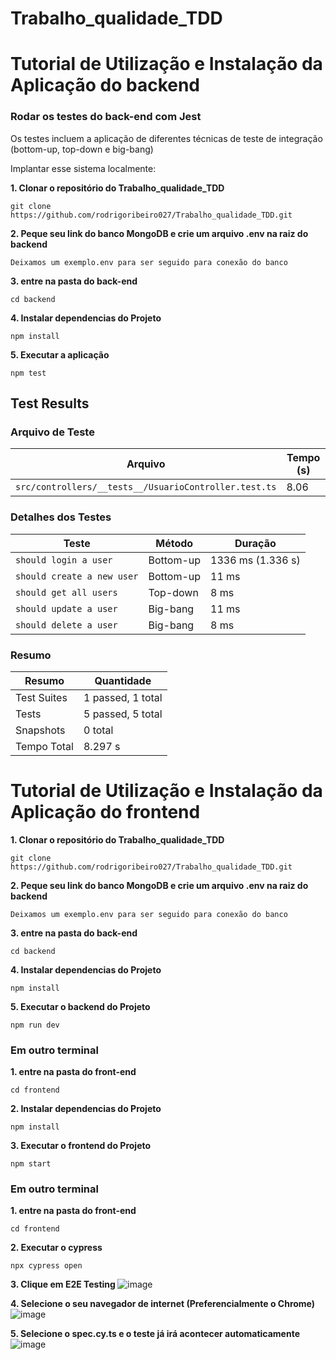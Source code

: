 # Trabalho_qualidade_TDD


<h1> Tutorial de Utilização e Instalação da Aplicação do backend </h1>

### Rodar os testes do back-end com Jest 
Os testes incluem a aplicação de diferentes técnicas de teste de integração (bottom-up, top-down e big-bang)

Implantar esse sistema localmente:

<strong> 1. Clonar o repositório do Trabalho_qualidade_TDD </strong>
```console
git clone https://github.com/rodrigoribeiro027/Trabalho_qualidade_TDD.git
```
<strong> 2. Peque seu link do banco MongoDB e crie um arquivo .env na raiz do backend</strong> 
```console
Deixamos um exemplo.env para ser seguido para conexão do banco
```
<strong> 3. entre na pasta do back-end</strong> 
```console
cd backend
```
<strong> 4. Instalar dependencias do Projeto </strong> 
```console
npm install
```
<strong> 5. Executar a aplicação </strong> 
```console
npm test
```
## Test Results

### Arquivo de Teste

| Arquivo                                             | Tempo (s) |
|-----------------------------------------------------|-----------|
| `src/controllers/__tests__/UsuarioController.test.ts` | 8.06      |

### Detalhes dos Testes

| Teste                           | Método    | Duração       |
|---------------------------------|-----------|---------------|
| `should login a user`           | Bottom-up | 1336 ms (1.336 s) |
| `should create a new user`      | Bottom-up | 11 ms         |
| `should get all users`          | Top-down  | 8 ms          |
| `should update a user`          | Big-bang  | 11 ms         |
| `should delete a user`          | Big-bang  | 8 ms          |

### Resumo

| Resumo      | Quantidade            |
|-------------|-----------------------|
| Test Suites | 1 passed, 1 total     |
| Tests       | 5 passed, 5 total     |
| Snapshots   | 0 total               |
| Tempo Total | 8.297 s               |


<h1> Tutorial de Utilização e Instalação da Aplicação do frontend </h1>

<strong> 1. Clonar o repositório do Trabalho_qualidade_TDD </strong>
```console
git clone https://github.com/rodrigoribeiro027/Trabalho_qualidade_TDD.git
```

<strong> 2. Peque seu link do banco MongoDB e crie um arquivo .env na raiz do backend</strong> 
```console
Deixamos um exemplo.env para ser seguido para conexão do banco
```
<strong> 3. entre na pasta do back-end</strong> 
```console
cd backend
```
<strong> 4. Instalar dependencias do Projeto </strong> 
```console
npm install
```
<strong> 5. Executar o backend do Projeto </strong> 
```console
npm run dev
```

### Em outro terminal

<strong> 1. entre na pasta do front-end</strong> 
```console
cd frontend
```
<strong> 2. Instalar dependencias do Projeto </strong> 
```console
npm install
```
<strong> 3. Executar o frontend do Projeto </strong> 
```console
npm start
```

### Em outro terminal
<strong> 1. entre na pasta do front-end</strong> 
```console
cd frontend
```
<strong> 2. Executar o cypress </strong> 
```console
npx cypress open
```

<strong> 3. Clique em E2E Testing </strong> 
![image](https://github.com/rodrigoribeiro027/Trabalho_qualidade_TDD/assets/90697121/6015dc64-8508-4a47-b106-0e9f0a0e3c5d)

<strong> 4. Selecione o seu navegador de internet (Preferencialmente o Chrome) </strong> 
![image](https://github.com/rodrigoribeiro027/Trabalho_qualidade_TDD/assets/90697121/3c586abd-73ce-434a-b9f2-47e691053bf2)

<strong> 5. Selecione o spec.cy.ts e o teste já irá acontecer automaticamente </strong> 
![image](https://github.com/rodrigoribeiro027/Trabalho_qualidade_TDD/assets/90697121/1935c8f5-aab1-43a6-aae8-b538bc8a582f)
